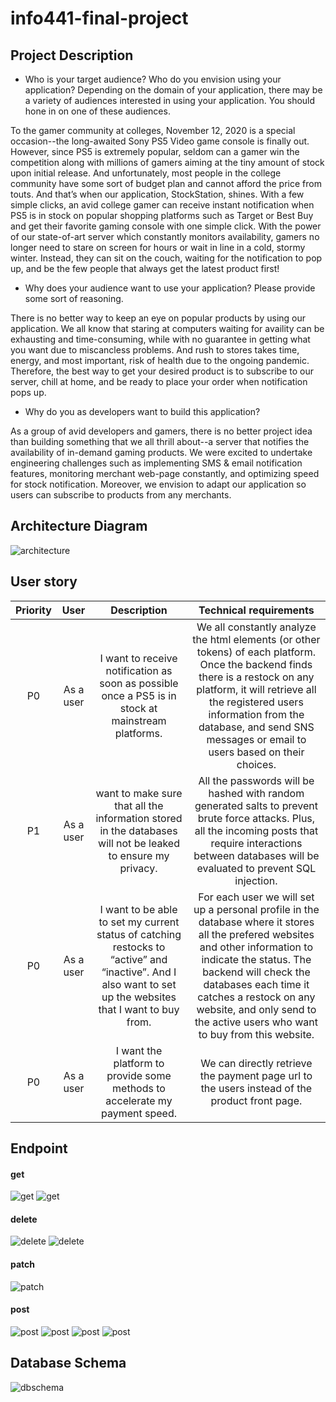 # info441-final-project

## Project Description

- Who is your target audience?  Who do you envision using your application? Depending on the domain of your application, there may be a variety of audiences interested in using your application.  You should hone in on one of these audiences.

To the gamer community at colleges, November 12, 2020 is a special occasion--the long-awaited Sony PS5 Video game console is finally out. However, since PS5 is extremely popular, seldom can a gamer win the competition along with millions of gamers aiming at the tiny amount of stock upon initial release. And unfortunately, most people in the college community have some sort of budget plan and cannot afford the price from touts. And that’s when our application, StockStation, shines. With a few simple clicks, an avid college gamer can receive instant notification when PS5 is in stock on popular shopping platforms such as Target or Best Buy and get their favorite gaming console with one simple click. With the power of our state-of-art server which constantly monitors availability, gamers no longer need to stare on screen for hours or wait in line in a cold, stormy winter. Instead, they can sit on the couch, waiting for the notification to pop up, and be the few people that always get the latest product first! 

- Why does your audience want to use your application? Please provide some sort of reasoning. 

There is no better way to keep an eye on popular products by using our application. We all know that staring at computers waiting for availity can be exhausting and time-consuming, while with no guarantee in getting what you want due to miscancless problems. And rush to stores takes time, energy, and most important, risk of health due to the ongoing pandemic. Therefore, the best way to get your desired product is to subscribe to our server, chill at home, and be ready to place your order when notification pops up. 

- Why do you as developers want to build this application?

As a group of avid developers and gamers, there is no better project idea than building something that we all thrill about--a server that notifies the availability of in-demand gaming products. We were excited to undertake engineering challenges such as implementing SMS & email notification features, monitoring merchant web-page constantly, and optimizing speed for stock notification. Moreover, we envision to adapt our application so users can subscribe to products from any merchants. 

## Architecture Diagram
![architecture](/img/architecture.png)

## User story
Priority|User|Description|Technical requirements
:----:|:----:|:-----------:| :----------: 
P0|As a user|I want to receive notification as soon as possible once a PS5 is in stock at mainstream platforms.|We all constantly analyze the html elements (or other tokens) of each platform. Once the backend finds there is a restock on any platform, it will retrieve all the registered users information from the database, and send SNS messages or email to users based on their choices.
P1|As a user| want to make sure that all the information stored in the databases will not be leaked to ensure my privacy.|All the passwords will be hashed with random generated salts to prevent brute force attacks. Plus, all the incoming posts that require interactions between databases will be evaluated to prevent SQL injection.
P0|As a user|I want to be able to set my current status of catching restocks to “active” and “inactive”. And I also want to set up the websites that I want to buy from. |For each user we will set up a personal profile in the database where it stores all the prefered websites and other information to indicate the status. The backend will check the databases each time it catches a restock on any website, and only send to the active users who want to buy from this website.
P0|As a user|I want the platform to provide some methods to accelerate my payment speed.|We can directly retrieve the payment page url to the users instead of the product front page.

## Endpoint

#### get
![get](/img/get_subscribe.png)
![get](/img/get_user_login.png)

#### delete
![delete](/img/delete_session.png)
![delete](/img/delete_subscribe.png)

#### patch
![patch](/img/patch_subscribe.png)

#### post
![post](/img/post_subscribe.png)
![post](/img/post_sessions.png)
![post](/img/post_user.png)
![post](/img/post_user_login.png)
## Database Schema
![dbschema](/img/db_schema_updated.png)
